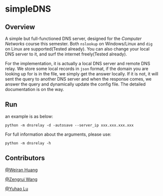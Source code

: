 # simpleDNS

## Overview

A simple but full-functioned DNS server, designed for the *Computer Networks* course this semester. Both `nslookup` on Windows/Linux and `dig` on Linux are supported(Tested already). You can also change your local DNS server to it, and surf the internet freely(Tested already). 

For the implementation,  it is actually a local DNS server and remote DNS relay. We store some local records in `json` format, if the domain you are looking up for is in the file, we simply get the answer locally.  If it is not, it will sent the query to another DNS server and when the response comes,  we answer the query and dynamically update the config file. The detailed documentation is on the way.



## Run

an example is as below:

```shell
python -m dnsrelay -d -autosave --server_ip xxx.xxx.xxx.xxx
```

For full information about the arguments, please use:

```shell
python -m dnsrelay -h
```



## Contributors

[@Weiran Huang](https://github.com/EtoDemerzel0427)

[@Zengrui Wang](https://github.com/Joeywzr)

[@Yuhao Lu](https://github.com/luyuhao98)